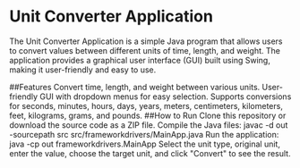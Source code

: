 # Unit Converter Application
The Unit Converter Application is a simple Java program that allows users to convert values between different units of time, length, and weight. The application provides a graphical user interface (GUI) built using Swing, making it user-friendly and easy to use.

##Features
Convert time, length, and weight between various units.
User-friendly GUI with dropdown menus for easy selection.
Supports conversions for seconds, minutes, hours, days, years, meters, centimeters, kilometers, feet, kilograms, grams, and pounds.
##How to Run
Clone this repository or download the source code as a ZIP file.
Compile the Java files: javac -d out -sourcepath src src/frameworkdrivers/MainApp.java
Run the application: java -cp out frameworkdrivers.MainApp
Select the unit type, original unit, enter the value, choose the target unit, and click "Convert" to see the result.
